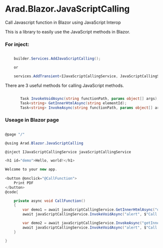 # Arad.Blazor.JavaScriptCalling
Call Javascript function in Blazor using JavaScript Interop

This is a library to easily use the JavaScript methods in Blazor.

### For inject:
``` c#

    builder.Services.AddJavaScriptCalling();

    or

    services.AddTransient<IJavaScriptCallingService, JavaScriptCallingService>();

```

There are 3 useful methods for calling JavaScript methods.
``` c#

       Task InvokeVoidAsync(string functionPath, params object[] args);
       Task<string> GetInnerHtmlAsync(string elementId);
       Task<string> InvokeAsync(string functionPath, params object[] args);

```

### Useage in Blazor page

``` c#

@page "/"

@using Arad.Blazor.JavaScriptCalling

@inject IJavaScriptCallingService javaScriptCallingService

<h1 id="demo">Hello, world!</h1>

Welcome to your new app.
 
<button @onclick="@CallFunction">
    Print PDF
</button>
@code{

    private async void CallFunction()
    {
        var demo1 = await javaScriptCallingService.GetInnerHtmlAsync("demo");
        await javaScriptCallingService.InvokeVoidAsync("alert", $"Call directly GetInnerHtmlAsync  {demo1}");

        var demo2 = await javaScriptCallingService.InvokeAsync("getInnerHtml","demo");
        await javaScriptCallingService.InvokeVoidAsync("alert", $"Call getInnerHtml from InvokeAsync  {demo1}");
    }

}

````



